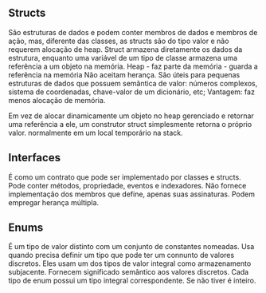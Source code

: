 ## Structs

São estruturas de dados e podem conter membros de dados e membros de ação, mas, diferente das classes, as structs são do tipo valor e não requerem alocação de heap.
Struct armazena diretamente os dados da estrutura, enquanto uma variável de um tipo de classe armazena uma referência a um objeto na memória.
Heap - faz parte da memória - guarda a referência na memória
Não aceitam herança.
São úteis para pequenas estruturas de dados que possuem semântica de valor: números complexos, sistema de coordenadas, chave-valor de um dicionário, etc;
Vantagem: faz menos alocação de memória.

Em vez de alocar dinamicamente um objeto no heap gerenciado e retornar uma referência a ele, um construtor struct simplesmente retorna o próprio valor.
normalmente em um local temporário na stack.

## Interfaces

É como um contrato que pode ser implementado por classes e structs. Pode conter métodos, propriedade, eventos e indexadores.
Não fornece implementação dos membros que define, apenas suas assinaturas.
Podem empregar herança múltipla.

## Enums

É um tipo de valor distinto com um conjunto de constantes nomeadas.
Usa quando precisa definir um tipo que pode ter um connunto de valores discretos.
Eles usam um dos tipos de valor integral como armazenamento subjacente. Fornecem significado semântico aos valores discretos.
Cada tipo de enum possui um tipo integral correspondente. Se não tiver é inteiro.
